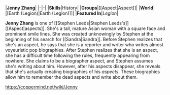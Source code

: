 |**Jenny Zhang**|
|-|-|
|**Skills**|History|
|**Groups**|[[Aspect\|Aspect]]|
|**World**|[[Earth (Legion)\|Earth (Legion)]]|
|**Featured In**|*Legion*|

**Jenny Zhang** is one of [[Stephen Leeds\|Stephen Leeds's]] [[Aspect\|aspects]]. She's a tall, mature Asian woman with a square face and prominent smile lines.
She was created unknowingly by Stephen at the beginning of his search for [[Sandra\|Sandra]]. Before Stephen realizes that she's an aspect, he says that she is a reporter and writer who writes almost voyeuristic pop biographies. After Stephen realizes that she is an aspect, she has a difficult time following the rules, frequently appearing from nowhere. She claims to be a biographer aspect, and Stephen assumes she's writing about him. However, after his aspects disappear, she reveals that she's actually creating biographies of his *aspects*. These biographies allow him to remember the dead aspects and write about them.



https://coppermind.net/wiki/Jenny